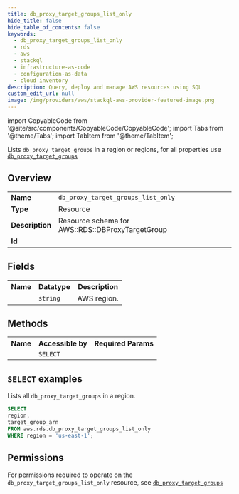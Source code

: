 ```yaml
---
title: db_proxy_target_groups_list_only
hide_title: false
hide_table_of_contents: false
keywords:
  - db_proxy_target_groups_list_only
  - rds
  - aws
  - stackql
  - infrastructure-as-code
  - configuration-as-data
  - cloud inventory
description: Query, deploy and manage AWS resources using SQL
custom_edit_url: null
image: /img/providers/aws/stackql-aws-provider-featured-image.png
---
```


import CopyableCode from '@site/src/components/CopyableCode/CopyableCode';
import Tabs from '@theme/Tabs';
import TabItem from '@theme/TabItem';

Lists <code>db_proxy_target_groups</code> in a region or regions, for all properties use <a href="/providers/aws/serviceName/db_proxy_target_groups/"><code>db_proxy_target_groups</code></a>

## Overview
<table><tbody>
<tr><td><b>Name</b></td><td><code>db_proxy_target_groups_list_only</code></td></tr>
<tr><td><b>Type</b></td><td>Resource</td></tr>
<tr><td><b>Description</b></td><td>Resource schema for AWS::RDS::DBProxyTargetGroup</td></tr>
<tr><td><b>Id</b></td><td><CopyableCode code="aws.rds.db_proxy_target_groups_list_only" /></td></tr>
</tbody></table>

## Fields
<table><tbody><tr><th>Name</th><th>Datatype</th><th>Description</th></tr><tr><td><CopyableCode code="region" /></td><td><code>string</code></td><td>AWS region.</td></tr>
</tbody></table>

## Methods

<table><tbody>
  <tr>
    <th>Name</th>
    <th>Accessible by</th>
    <th>Required Params</th>
  </tr>
  <tr>
    <td><CopyableCode code="list_resources" /></td>
    <td><code>SELECT</code></td>
    <td><CopyableCode code="region" /></td>
  </tr>
</tbody></table>

## `SELECT` examples
Lists all <code>db_proxy_target_groups</code> in a region.
```sql
SELECT
region,
target_group_arn
FROM aws.rds.db_proxy_target_groups_list_only
WHERE region = 'us-east-1';
```


## Permissions

For permissions required to operate on the <code>db_proxy_target_groups_list_only</code> resource, see <a href="/providers/aws/rds/db_proxy_target_groups/#permissions"><code>db_proxy_target_groups</code></a>

